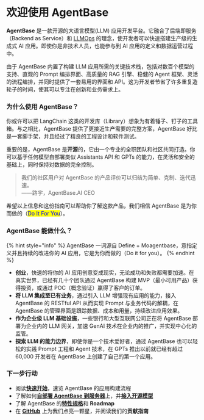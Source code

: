 # 欢迎使用 AgentBase

**AgentBase** 是一款开源的大语言模型(LLM) 应用开发平台。它融合了后端即服务（Backend as Service）和 [LLMOps](learn-more/extended-reading/what-is-llmops.md) 的理念，使开发者可以快速搭建生产级的生成式 AI 应用。即使你是非技术人员，也能参与到 AI 应用的定义和数据运营过程中。

由于 AgentBase 内置了构建 LLM 应用所需的关键技术栈，包括对数百个模型的支持、直观的 Prompt 编排界面、高质量的 RAG 引擎、稳健的 Agent 框架、灵活的流程编排，并同时提供了一套易用的界面和 API。这为开发者节省了许多重复造轮子的时间，使其可以专注在创新和业务需求上。

### 为什么使用 AgentBase？

你或许可以把 LangChain 这类的开发库（Library）想象为有着锤子、钉子的工具箱。与之相比，AgentBase 提供了更接近生产需要的完整方案，AgentBase 好比是一套脚手架，并且经过了精良的工程设计和软件测试。

重要的是，AgentBase 是**开源**的，它由一个专业的全职团队和社区共同打造。你可以基于任何模型自部署类似 Assistants API 和 GPTs 的能力，在灵活和安全的基础上，同时保持对数据的完全控制。

> 我们的社区用户对 AgentBase 的产品评价可以归结为简单、克制、迭代迅速。\
> ——路宇，AgentBase.AI CEO

希望以上信息和这份指南可以帮助你了解这款产品，我们相信 AgentBase 是为你而做的（<mark style="color:blue;">Do It For You</mark>）。

### AgentBase 能做什么？

{% hint style="info" %}
AgentBase 一词源自 Define + Moagentbase，意指定义并且持续的改进你的 AI 应用，它是为你而做的（Do it for you）。
{% endhint %}

* **创业**，快速的将你的 AI 应用创意变成现实，无论成功和失败都需要加速。在真实世界，已经有几十个团队通过 AgentBase 构建 MVP（最小可用产品）获得投资，或通过 POC（概念验证）赢得了客户的订单。
* **将 LLM 集成至已有业务**，通过引入 LLM 增强现有应用的能力，接入 AgentBase 的 RESTful API 从而实现 Prompt 与业务代码的解耦，在 AgentBase 的管理界面是跟踪数据、成本和用量，持续改进应用效果。
* **作为企业级 LLM 基础设施**，一些银行和大型互联网公司正在将 AgentBase 部署为企业内的 LLM 网关，加速 GenAI 技术在企业内的推广，并实现中心化的监管。
* **探索 LLM 的能力边界**，即使你是一个技术爱好者，通过 AgentBase 也可以轻松的实践 Prompt 工程和 Agent 技术，在 GPTs 推出以前就已经有超过 60,000 开发者在 AgentBase 上创建了自己的第一个应用。

### 下一步行动

* 阅读[**快速开始**](guides/application-orchestrate/creating-an-application.md)，速览 AgentBase 的应用构建流程
* 了解如何[**自部署 AgentBase 到服务器**](getting-started/install-self-hosted/)上，并[**接入开源模型**](guides/model-configuration/)
* 了解 AgentBase 的[**特性规格**](getting-started/readme/features-and-specifications.md)和 **Roadmap**
* 在 [**GitHub**](https://github.com/agent-base/agentbase) 上为我们点亮一颗星，并阅读我们的**贡献指南**
